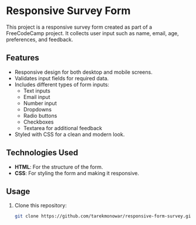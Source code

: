 # Responsive Survey Form

This project is a responsive survey form created as part of a FreeCodeCamp project. It collects user input such as name, email, age, preferences, and feedback.

## Features

- Responsive design for both desktop and mobile screens.
- Validates input fields for required data.
- Includes different types of form inputs:
  - Text inputs
  - Email input
  - Number input
  - Dropdowns
  - Radio buttons
  - Checkboxes
  - Textarea for additional feedback
- Styled with CSS for a clean and modern look.

## Technologies Used

- **HTML**: For the structure of the form.
- **CSS**: For styling the form and making it responsive.

## Usage

1. Clone this repository:
   ```bash
   git clone https://github.com/tarekmonowar/responsive-form-survey.git
